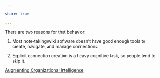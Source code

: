 ---  
share: True  
---  
There are two reasons for that behavior:  
  
1.  Most note-taking/wiki software doesn’t have good enough tools to create, navigate, and manage connections.  
2.  Explicit connection creation is a heavy cognitive task, so people tend to skip it.  
  
[Augmenting Organizational Intelligence](https://fibery.io/blog/augmenting-organizational-intelligence/)  
